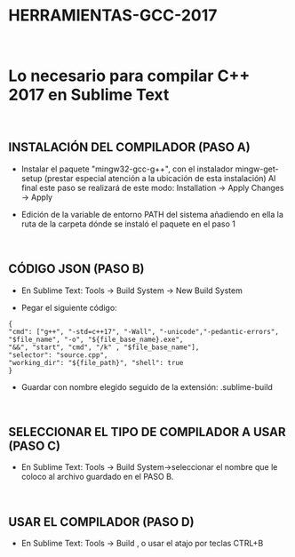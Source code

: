 # HERRAMIENTAS-GCC-2017

&nbsp;

# Lo necesario para compilar C++ 2017 en Sublime Text

&nbsp;
&nbsp;

## INSTALACIÓN DEL COMPILADOR (PASO A)

* Instalar el paquete "mingw32-gcc-g++", con el instalador mingw-get-setup
(prestar especial atención a la ubicación de esta instalación)
Al final este paso se realizará de este modo:
Installation -> Apply Changes -> Apply

* Edición de la variable de entorno PATH del sistema añadiendo en ella 
la ruta de la carpeta dónde se instaló el paquete en el paso 1

&nbsp;
&nbsp;

## CÓDIGO JSON (PASO B)

* En Sublime Text:
Tools -> Build System -> New Build System 

* Pegar el siguiente código:

~~~
{
"cmd": ["g++", "-std=c++17", "-Wall", "-unicode","-pedantic-errors", 
"$file_name", "-o", "${file_base_name}.exe",
"&&", "start", "cmd", "/k" , "$file_base_name"], 	
"selector": "source.cpp",
"working_dir": "${file_path}", "shell": true
}
~~~

* Guardar con nombre elegido seguido de la extensión:
.sublime-build

&nbsp;
&nbsp;

## SELECCIONAR EL TIPO DE COMPILADOR A USAR (PASO C)
 
* En Sublime Text:
Tools -> Build System->seleccionar el nombre que le coloco al archivo guardado en el PASO B.

&nbsp;
&nbsp;

## USAR EL COMPILADOR (PASO D)

* En Sublime Text:
Tools -> Build , o usar el atajo por teclas CTRL+B
